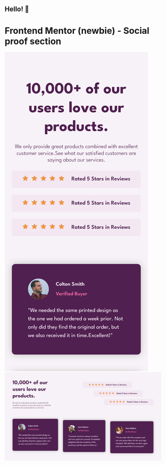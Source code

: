 ## Hello! 👋
# Frontend Mentor (newbie) - Social proof section

![Design:](./design/desktop.png)
![Design:](./design/mobile.png)
